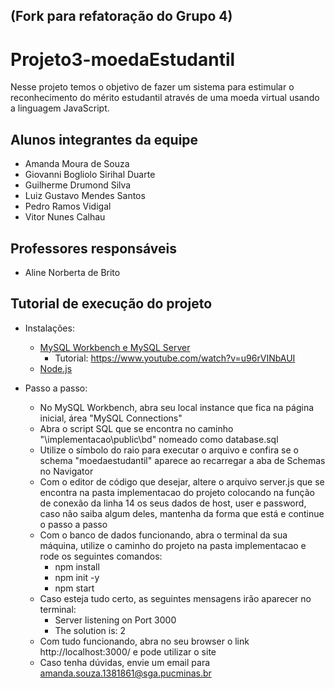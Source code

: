   ## (Fork para refatoração do Grupo 4) 

# Projeto3-moedaEstudantil
Nesse projeto temos o objetivo de fazer um sistema para estimular o reconhecimento do mérito estudantil através de uma moeda virtual usando a linguagem JavaScript.

## Alunos integrantes da equipe

* Amanda Moura de Souza
* Giovanni Bogliolo Sirihal Duarte
* Guilherme Drumond Silva
* Luiz Gustavo Mendes Santos
* Pedro Ramos Vidigal
* Vitor Nunes Calhau

## Professores responsáveis

* Aline Norberta de Brito

## Tutorial de execução do projeto

* Instalações:
  *  <a href="https://dev.mysql.com/downloads/installer/">MySQL Workbench e MySQL Server</a>
      * Tutorial: https://www.youtube.com/watch?v=u96rVINbAUI
  *  <a href="https://nodejs.org/en/download">Node.js</a>

* Passo a passo:
    * No MySQL Workbench, abra seu local instance que fica na página inicial, área "MySQL Connections"
    * Abra o script SQL que se encontra no caminho "\implementacao\public\bd" nomeado como database.sql
    * Utilize o símbolo do raio para executar o arquivo e confira se o schema "moedaestudantil" aparece ao recarregar a aba de Schemas no Navigator
    * Com o editor de código que desejar, altere o arquivo server.js que se encontra na pasta implementacao do projeto colocando na função de conexão da linha 14 os seus dados de host, user e password, caso não saiba algum deles, mantenha da forma que está e continue o passo a passo
    * Com o banco de dados funcionando, abra o terminal da sua máquina, utilize o caminho do projeto na pasta implementacao e rode os seguintes comandos:
      * npm install
      * npm init -y
      * npm start
    * Caso esteja tudo certo, as seguintes mensagens irão aparecer no terminal:
      * Server listening on Port 3000
      * The solution is:  2
    * Com tudo funcionando, abra no seu browser o link http://localhost:3000/ e pode utilizar o site
    * Caso tenha dúvidas, envie um email para amanda.souza.1381861@sga.pucminas.br

